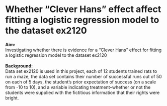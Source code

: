 # Whether “Clever Hans” effect affect fitting a logistic regression model to the dataset ex2120
<b>Aim:</b> <br>Investigating whether there is evidence for a “Clever Hans” effect for fitting a logistic regression model to the dataset ex2120
<br><br>
<b>Background:</b> <br> Data set ex2120 is used in this project, each of 12 students trained rats to run a maze, the data set contains their number of successful runs out of 50 on each of 5 days, the student’s prior expectation of success (on a scale from -10 to 10), and a variable indicating treatment–whether or not the students were supplied with the fictitious information that their rights were bright.

